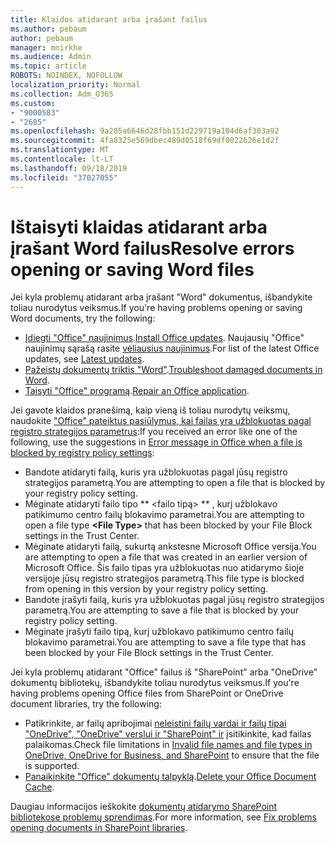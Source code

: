 ```yaml
---
title: Klaidos atidarant arba įrašant failus
ms.author: pebaum
author: pebaum
manager: mnirkhe
ms.audience: Admin
ms.topic: article
ROBOTS: NOINDEX, NOFOLLOW
localization_priority: Normal
ms.collection: Adm_O365
ms.custom:
- "9000583"
- "2685"
ms.openlocfilehash: 9a205a6646d28fbb151d229719a104d6af383a92
ms.sourcegitcommit: 4fa8325e569dbec489d0518f69df0022626e1d2f
ms.translationtype: MT
ms.contentlocale: lt-LT
ms.lasthandoff: 09/18/2019
ms.locfileid: "37027055"
---
```

# <a name="resolve-errors-opening-or-saving-word-files"></a><span data-ttu-id="9e3db-102">Ištaisyti klaidas atidarant arba įrašant Word failus</span><span class="sxs-lookup"><span data-stu-id="9e3db-102">Resolve errors opening or saving Word files</span></span>

<span data-ttu-id="9e3db-103">Jei kyla problemų atidarant arba įrašant "Word" dokumentus, išbandykite toliau nurodytus veiksmus.</span><span class="sxs-lookup"><span data-stu-id="9e3db-103">If you're having problems opening or saving Word documents, try the following:</span></span>

- <span data-ttu-id="9e3db-104">[Įdiegti "Office" naujinimus](https://support.office.com/article/2ab296f3-7f03-43a2-8e50-46de917611c5).</span><span class="sxs-lookup"><span data-stu-id="9e3db-104">[Install Office updates](https://support.office.com/article/2ab296f3-7f03-43a2-8e50-46de917611c5).</span></span> <span data-ttu-id="9e3db-105">Naujausių "Office" naujinimų sąrašą rasite [vėliausius naujinimus](https://docs.microsoft.com/officeupdates/office-updates-msi).</span><span class="sxs-lookup"><span data-stu-id="9e3db-105">For list of the latest Office updates, see [Latest updates](https://docs.microsoft.com/officeupdates/office-updates-msi).</span></span>
- <span data-ttu-id="9e3db-106">[Pažeistų dokumentų triktis "Word"](https://docs.microsoft.com/office/troubleshoot/word/damaged-documents-in-word).</span><span class="sxs-lookup"><span data-stu-id="9e3db-106">[Troubleshoot damaged documents in Word](https://docs.microsoft.com/office/troubleshoot/word/damaged-documents-in-word).</span></span>
- <span data-ttu-id="9e3db-107">[Taisyti "Office" programą](https://support.office.com/Article/Repair-an-Office-application-7821d4b6-7c1d-4205-aa0e-a6b40c5bb88b).</span><span class="sxs-lookup"><span data-stu-id="9e3db-107">[Repair an Office application](https://support.office.com/Article/Repair-an-Office-application-7821d4b6-7c1d-4205-aa0e-a6b40c5bb88b).</span></span>

<span data-ttu-id="9e3db-108">Jei gavote klaidos pranešimą, kaip vieną iš toliau nurodytų veiksmų, naudokite ["Office" pateiktus pasiūlymus, kai failas yra užblokuotas pagal registro strategijos parametrus](https://docs.microsoft.com/office/troubleshoot/settings/file-blocked-in-office):</span><span class="sxs-lookup"><span data-stu-id="9e3db-108">If you received an error like one of the following, use the suggestions in [Error message in Office when a file is blocked by registry policy settings](https://docs.microsoft.com/office/troubleshoot/settings/file-blocked-in-office):</span></span>

- <span data-ttu-id="9e3db-109">Bandote atidaryti failą, kuris yra užblokuotas pagal jūsų registro strategijos parametrą.</span><span class="sxs-lookup"><span data-stu-id="9e3db-109">You are attempting to open a file that is blocked by your registry policy setting.</span></span>
- <span data-ttu-id="9e3db-110">Mėginate atidaryti failo tipo \*\* \<failo tipą\> \*\* , kurį užblokavo patikimumo centro failų blokavimo parametrai.</span><span class="sxs-lookup"><span data-stu-id="9e3db-110">You are attempting to open a file type **\<File Type\>** that has been blocked by your File Block settings in the Trust Center.</span></span>
- <span data-ttu-id="9e3db-111">Mėginate atidaryti failą, sukurtą ankstesne Microsoft Office versija.</span><span class="sxs-lookup"><span data-stu-id="9e3db-111">You are attempting to open a file that was created in an earlier version of Microsoft Office.</span></span> <span data-ttu-id="9e3db-112">Šis failo tipas yra užblokuotas nuo atidarymo šioje versijoje jūsų registro strategijos parametrą.</span><span class="sxs-lookup"><span data-stu-id="9e3db-112">This file type is blocked from opening in this version by your registry policy setting.</span></span>
- <span data-ttu-id="9e3db-113">Bandote įrašyti failą, kuris yra užblokuotas pagal jūsų registro strategijos parametrą.</span><span class="sxs-lookup"><span data-stu-id="9e3db-113">You are attempting to save a file that is blocked by your registry policy setting.</span></span>
- <span data-ttu-id="9e3db-114">Mėginate įrašyti failo tipą, kurį užblokavo patikimumo centro failų blokavimo parametrai.</span><span class="sxs-lookup"><span data-stu-id="9e3db-114">You are attempting to save a file type that has been blocked by your File Block settings in the Trust Center.</span></span>

<span data-ttu-id="9e3db-115">Jei kyla problemų atidarant "Office" failus iš "SharePoint" arba "OneDrive" dokumentų bibliotekų, išbandykite toliau nurodytus veiksmus.</span><span class="sxs-lookup"><span data-stu-id="9e3db-115">If you're having problems opening Office files from SharePoint or OneDrive document libraries, try the following:</span></span>

- <span data-ttu-id="9e3db-116">Patikrinkite, ar failų apribojimai [neleistini failų vardai ir failų tipai "OneDrive", "OneDrive" verslui ir "SharePoint" ir](https://support.office.com/article/64883a5d-228e-48f5-b3d2-eb39e07630fa) įsitikinkite, kad failas palaikomas.</span><span class="sxs-lookup"><span data-stu-id="9e3db-116">Check file limitations in [Invalid file names and file types in OneDrive, OneDrive for Business, and SharePoint](https://support.office.com/article/64883a5d-228e-48f5-b3d2-eb39e07630fa) to ensure that the file is supported.</span></span> 
- <span data-ttu-id="9e3db-117">[Panaikinkite "Office" dokumentų talpyklą](https://support.office.com/article/b1d3765e-d71b-4bb8-99ca-acd22c42995d
).</span><span class="sxs-lookup"><span data-stu-id="9e3db-117">[Delete your Office Document Cache](https://support.office.com/article/b1d3765e-d71b-4bb8-99ca-acd22c42995d
).</span></span> 

<span data-ttu-id="9e3db-118">Daugiau informacijos ieškokite [dokumentų atidarymo SharePoint bibliotekose problemų sprendimas](https://support.office.com/article/31329fa1-4ad0-47fc-95d8-bb0c5b12a536).</span><span class="sxs-lookup"><span data-stu-id="9e3db-118">For more information, see [Fix problems opening documents in SharePoint libraries](https://support.office.com/article/31329fa1-4ad0-47fc-95d8-bb0c5b12a536).</span></span>